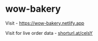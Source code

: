 # wow-bakery

Visit - https://wow-bakery.netlify.app

Visit for live order data - [shorturl.at/celsY](http://shorturl.at/celsY)
